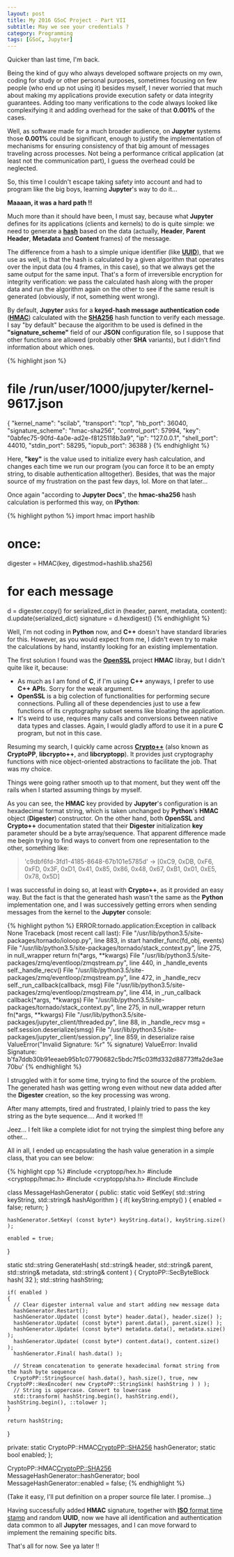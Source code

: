 ```yaml
---
layout: post
title: My 2016 GSoC Project - Part VII
subtitle: May we see your credentials ?
category: Programming
tags: [GSoC, Jupyter]
---  
```


Quicker than last time, I'm back.

Being the kind of guy who always developed software projects on my own, coding for study or other personal purposes, sometimes focusing on few people (who end up not using it) besides myself, I never worried that much about making my applications provide execution safety or data integrity guarantees. Adding too many verifications to the code always looked like complexifying it and adding overhead for the sake of that **0.001%** of the cases.

Well, as software made for a much broader audience, on **Jupyter** systems those **0.001%** could be significant, enough to justify the implementation of mechanisms for ensuring consistency of that big amount of messages traveling across processes. Not being a performance critical application (at least not the communication part), I guess the overhead could be neglected.

So, this time I couldn't escape taking safety into account and had to program like the big boys, learning **Jupyter**'s way to do it...


**Maaaan, it was a hard path !!** 


Much more than it should have been, I must say, because what **Jupyter** defines for its applications (clients and kernels) to do is quite simple: we need to generate a [**hash**](https://en.wikipedia.org/wiki/Hash_function) based on the data (actually, **Header**, **Parent Header**, **Metadata** and **Content** frames) of the message.

The difference from a hash to a simple unique identifier (like [**UUID**](https://en.wikipedia.org/wiki/Universally_unique_identifier)), that we use as well, is that the hash is calculated by a given algorithm that operates over the input data (ou 4 frames, in this case), so that we always get the same output for the same input. That's a form of irreversible encryption for integrity verification: we pass the calculated hash along with the proper data and run the algorithm again on the other to see if the same result is generated (obviously, if not, something went wrong).

By default, **Jupyter** asks for a **keyed-hash message authentication code** ([**HMAC**](https://en.wikipedia.org/wiki/Hash-based_message_authentication_code)) calculated with the [**SHA256**](https://en.wikipedia.org/wiki/SHA-2) hash function to verify each message. I say "by default" because the algorithm to be used is defined in the **"signature_scheme"** field of our **JSON** configuration file, so I suppose that other functions are allowed (probably other **SHA** variants), but I didn't find information about which ones.

{% highlight json %}
# file /run/user/1000/jupyter/kernel-9617.json
{
  "kernel_name": "scilab",
  "transport": "tcp",
  "hb_port": 36040,
  "signature_scheme": "hmac-sha256",
  "control_port": 57994,
  "key": "0abfec75-90fd-4a0e-ad2e-f8125118b3a9",
  "ip": "127.0.0.1",
  "shell_port": 44010,
  "stdin_port": 58295,
  "iopub_port": 36388
}
{% endhighlight %}

Here, **"key"** is the value used to initialize every hash calculation, and changes each time we run our program (you can force it to be an empty string, to disable authentication alltogether). Besides, that was the major source of my frustration on the past few days, lol. More on that later...


Once again "according to **Jupyter Docs**", the **hmac-sha256** hash calculation is performed this way, on **IPython**:

{% highlight python %}
import hmac
import hashlib

# once:
digester = HMAC(key, digestmod=hashlib.sha256)

# for each message
d = digester.copy()
for serialized_dict in (header, parent, metadata, content):
    d.update(serialized_dict)
signature = d.hexdigest()
{% endhighlight %}


Well, I'm not coding in **Python** now, and **C++** doesn't have standard libraries for this. However, as you would expect from me, I didn't even try to make the calculations by hand, instantly looking for an existing implementation.

The first solution I found was the [**OpenSSL**](https://www.openssl.org/) project **HMAC** libray, but I didn't quite like it, because:

- As much as I am fond of **C**, if I'm using **C++** anyways, I prefer to use **C++** **API**s. Sorry for the weak argument.
- **OpenSSL** is a big colection of functionalities for performing secure connections. Pulling all of these dependencies just to use a few functions of its cryptography subset seems like bloating the application.
- It's weird to use, requires many calls and conversions between native data types and classes. Again, I would gladly afford to use it in a pure **C** program, but not in this case.

Resuming my search, I quickly came across [**Crypto++**](http://www.cryptopp.com/) (also known as **CryptoPP**, **libcrypto++**, and **libcryptopp**). It provides just cryptography functions with nice object-oriented abstractions to facilitate the job. That was my choice.



Things were going rather smooth up to that moment, but they went off the rails when I started assuming things by myself.

As you can see, the **HMAC** key provided by **Jupyter**'s configuration is an hexadecimal format string, which is taken unchanged by **Python**'s **HMAC** object (**Digester**) constructor. On the other hand, both **OpenSSL** and **Crypto++** documentation stated that their **Digester** initialization **key** parameter should be a byte array/sequence. That apparent difference made me begin trying to find ways to convert from one representation to the other, something like:

>'c9dbf6fd-3fd1-4185-8648-67b101e5785d' -> [0xC9, 0xDB, 0xF6, 0xFD, 0x3F, 0xD1, 0x41, 0x85, 0x86, 0x48, 0x67, 0xB1, 0x01, 0xE5, 0x78, 0x5D]

I was successful in doing so, at least with **Crypto++**, as it provided an easy way. But the fact is that the generated hash wasn't the same as the **Python** implementation one, and I was successively getting errors when sending messages from the kernel to the **Jupyter** console:

{% highlight python %}
ERROR:tornado.application:Exception in callback None
Traceback (most recent call last):
  File "/usr/lib/python3.5/site-packages/tornado/ioloop.py", line 883, in start
    handler_func(fd_obj, events)
  File "/usr/lib/python3.5/site-packages/tornado/stack_context.py", line 275, in null_wrapper
    return fn(*args, **kwargs)
  File "/usr/lib/python3.5/site-packages/zmq/eventloop/zmqstream.py", line 440, in _handle_events
    self._handle_recv()
  File "/usr/lib/python3.5/site-packages/zmq/eventloop/zmqstream.py", line 472, in _handle_recv
    self._run_callback(callback, msg)
  File "/usr/lib/python3.5/site-packages/zmq/eventloop/zmqstream.py", line 414, in _run_callback
    callback(*args, **kwargs)
  File "/usr/lib/python3.5/site-packages/tornado/stack_context.py", line 275, in null_wrapper
    return fn(*args, **kwargs)
  File "/usr/lib/python3.5/site-packages/jupyter_client/threaded.py", line 88, in _handle_recv
    msg = self.session.deserialize(smsg)
  File "/usr/lib/python3.5/site-packages/jupyter_client/session.py", line 859, in deserialize
    raise ValueError("Invalid Signature: %r" % signature)
ValueError: Invalid Signature: b'fa7ddb30b91eeaeb95b1c07790682c5bdc7f5c03ffd332d88773ffa2de3ae70bu'
{% endhighlight %}


I struggled with it for some time, trying to find the source of the problem. The generated hash was getting wrong even without new data added after the **Digester** creation, so the key processing was wrong.

After many attempts, tired and frustrated, I plainly tried to pass the key string as the byte sequence.... And it worked !!!

Jeez... I felt like a complete idiot for not trying the simplest thing before any other...


All in all, I ended up encapsulating the hash value generation in a simple class, that you can see below:

{% highlight cpp %}
#include <cryptopp/hex.h>
#include <cryptopp/hmac.h>
#include <cryptopp/sha.h>
#include <algorithm>
#include <string>

class MessageHashGenerator
{
public:
  static void SetKey( std::string keyString, std::string& hashAlgorithm )
  {
    if( keyString.empty() )
    {
      enabled = false;
      return;
    }
    
    hashGenerator.SetKey( (const byte*) keyString.data(), keyString.size() );
    
    enabled = true;
  }
  
  static std::string GenerateHash( std::string& header, std::string& parent, std::string& metadata, std::string& content )
  {
    CryptoPP::SecByteBlock hash( 32 );
    std::string hashString;
    
    if( enabled )
    {
      // Clear digester internal value and start adding new message data
      hashGenerator.Restart();
      hashGenerator.Update( (const byte*) header.data(), header.size() );
      hashGenerator.Update( (const byte*) parent.data(), parent.size() );
      hashGenerator.Update( (const byte*) metadata.data(), metadata.size() );
      hashGenerator.Update( (const byte*) content.data(), content.size()  );
      hashGenerator.Final( hash.data() );
    
      // Stream concatenation to generate hexadecimal format string from the hash byte sequence
      CryptoPP::StringSource( hash.data(), hash.size(), true, new CryptoPP::HexEncoder( new CryptoPP::StringSink( hashString ) ) );
      // String is uppercase. Convert to lowercase
      std::transform( hashString.begin(), hashString.end(), hashString.begin(), ::tolower );
    }
    
    return hashString;
  }
  
private:
  static CryptoPP::HMAC<CryptoPP::SHA256> hashGenerator;
  static bool enabled;
};

CryptoPP::HMAC<CryptoPP::SHA256> MessageHashGenerator::hashGenerator;
bool MessageHashGenerator::enabled = false;
{% endhighlight %}

(Take it easy, I'll put definition on a proper source file later. I promise...)


Having successfully added **HMAC** signature, together with [**ISO** format time stamp](https://en.wikipedia.org/wiki/ISO_8601) and random **UUID**, now we have all identification and authentication data common to all **Jupyter** messages, and I can move forward to implement the remaining specific bits.


That's all for now. See ya later !!

